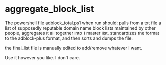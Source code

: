 # aggregate_block_list

The powershell file adblock_total.ps1 when run should:
pulls from a txt file a list of supposedly reputable domain name block lists maintained by other people, 
aggregates it all together into 1 master list, 
standardizes the format to the adblock-plus format, 
and then sorts and dumps the file.

the final_list file is manually edited to add/remove whatever I want.

Use it however you like. I don't care.
